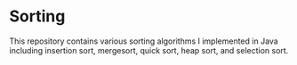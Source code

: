 # Sorting

This repository contains various sorting algorithms I implemented in Java including insertion sort, mergesort, quick sort, heap sort, and selection sort.
